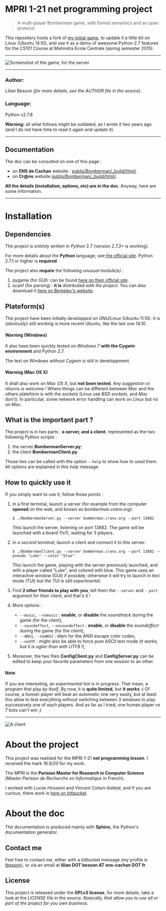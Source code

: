 MPRI 1-21 net programming project
=================================
> A multi-player Bomberman game, with formal semantics and an open protocol.


This repository hosts a fork of [my initial game](https://bitbucket.org/lbesson/mpri-bomberman/), to update it a little bit on Linux (Ubuntu 14.10), and use it as a demo of awesome Python 2.7 features for the CS101 Course at Mahindra Ecole Centrale (spring semester 2015).


----

![Screenshot of the game, for the server](http://perso.crans.org/besson/publis/Bomberman/images/exempletextual_server.png "Screenshot of the game, for the server")


----

### Author:
Lilian Besson (*for more details, see the AUTHOR file in the source*).

### Language:
Python v2.7.8

**Warning:** all what follows might be outdated, as I wrote it two years ago (and I do not have time to read it again and update it).

----

Documentation
-------------
The doc can be consulted on one of this page :

* on **ENS de Cachan** website : [publis/Bomberman/_build/html/](http://www.dptinfo.ens-cachan.fr/~lbesson/publis/Bomberman/_build/html/ "Hosted by the dpt info of 'ENS de Cachan'").
* on **Cr@ns** website [publis/Bomberman/_build/html/](http://perso.crans.org/besson/publis/Bomberman/_build/html/ "Hosted by the 'Cr@ns' association").

**All the details (installation, options, etc) are in the doc**.
Anyway, here are some information.

----

Installation
============
Dependencies
------------
The project is *entirely written in Python* 2.7 (version *2.7.3+* is working).

For more details about the **Python** language, see [the official site](http://www.python.org> "Python power !").
Python 2.7.1 or higher is **required**.

The project also **require** the following *unusual module(s)* :

1. pygame (for GUI): can be found [here on their official site](http://www.pygame.org/download.shtml "Python power !").
2. scanf (for parsing) : **it is** distributed *with the project*. You can also download it [here on Berkeley's website](https://hkn.eecs.berkeley.edu/~dyoo/python/scanf/ "Thank for the developper of this software !").

Plateform(s)
------------
The project have been initially *developped* on *GNU/Linux* (Ubuntu 11.10).
It is (*obviously*) still working is more recent Ubuntu, like the last one 14.10.

#### Warning (Windows)
It also have been quickly tested on *Windows 7* **with the Cygwin environment** and Python 2.7.

The test on Windows *without Cygwin* is still in developpment.

#### Warning (Mac OS X)
It shall also work on *Mac OS X*, but **not been tested**.
Any suggestion or returns is welcome !
Where things can be different between *Mac* and the others plateform is with the *sockets* (Linux use *BSD sockets*, and *Mac* don't).
In particular, some network error handling can work on *Linux* but no on *Mac*.

What is the important part ?
----------------------------
The project is in two parts : **a server, and a client**, represented as the two following Python scripts :

1. the server **BombermanServer.py**;
2. the client **BombermanClient.py**.

Those two can be called with the option `--help` to show how to used them.
All options are explained in this *help* message.

How to quickly use it
---------------------
If you simply want to use it, follow those points :

1. In a first terminal, launch a server (for example from the computer **opened** on the web, and known as *bomberman.crans.org*):

   `$ ./BombermanServer.py --server bomberman.crans.org --port 13882`

   This launch the server, listening on port 13882. The game will be launched with a board 11x11, waiting for 3 players.

2. In *a second terminal*, launch a client and connect it to this server:

   `$ ./BombermanClient.py --server bomberman.crans.org --port 13882 --pseudo "Luke" --color "blue"`

   This launch the game, playing with the server previously launched, and with a player called "Luke", and colored with blue.
   This game uses an interactive window (GUI) if possible, otherwise it will try to launch in text mode (TUI) but *the TUI is still experimental*.

3. Find **2 other friends to play with you**, tell them the `--server` and `--port` argument for their client, and that's it !

4. More options :

	* `--music`, `--nomusic` : **enable**, or **disable** the *soundtrack* during the game (for the client),
	* `--soundeffect`, `--nosoundeffect` : **enable**, or **disable** the *soundeffect* during the game (for the client),
	* `--ANSI`, `--noANSI` : idem for the *ANSI* escape color codes,
	* `--noUTF` : might also be able to force pure ASCII text mode *(it works, but it is uglier than with UTF8 !)*,

5. Moreover, the two files **ConfigClient.py** and **ConfigServer.py** can be edited to keep your favorite parameters from one session to an other.

#### Note
If you are interesting, an *experimental* bot is in progress. That mean, a program that play *by itself*.
 By now, it is **quite limited**, but **it works** :)
 Of course, a *human* player will beat an *automatic* one very easily,
 but at least this allow to test everything without switching between 3 windows to play successively one of each players.
 And as far as I tried, one human player *vs* 7 bots can't win ;)

----

![A client](http://perso.crans.org/besson/publis/Bomberman/images/example_IA.png "Screenshot of the game, for IA clients.")


About the project
=================
This project was realised for the MPRI 1-21 **net programming lesson**. I received the mark *16.9/20* for my work.

The MPRI is the **Parisian Master for Research in Computer Science** (*Master Parisien de Recherche en Informatique* in French).

I worked with *Lucas Hosseini* and *Vincent Cohen-Addad*, and if you are curious, there work is [here on bitbucket](https://bitbucket.org/vcohen/projet_reseau "check this out !").


About the doc
=============
The documentation is produced mainly with **Sphinx**, the Python's documentation generator.

Contact me
----------
Feel free to contact me, either with a bitbucket message (my profile is [lbesson](https://bitbucket.org/lbesson/ "here")), or via an email at **lilian DOT besson AT ens-cachan DOT fr**.

License
-------
This project is released under the **GPLv3 license**, for more details, take a look at the LICENSE file in the source.
*Basically, that allow you to use all or part of the project for you own business.*
